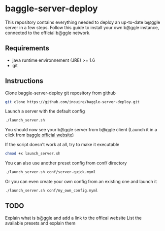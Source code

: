 baggle-server-deploy
====================

This repository contains everything needed to deploy an up-to-date b@ggle server in a few steps.
Follow this guide to install your own b@ggle instance, connected to the official b@ggle network.


## Requirements

* java runtime environnement (JRE) >= 1.6
* git

## Instructions

Clone baggle-server-deploy git repository from github
``` bash
git clone https://github.com/inouire/baggle-server-deploy.git
```

Launch a server with the default config
``` bash
./launch_server.sh
```

You should now see your b@ggle server from b@ggle client
(Launch it in a click from [baggle official website](http://baggle.org))

If the script doesn't work at all, try to make it executable 
``` bash
chmod +x launch_server.sh
```

You can also use another preset config from conf/ directory
``` bash
./launch_server.sh conf/server-quick.myml
```

Or you can even create your own config from an existing one and launch it
``` bash
./launch_server.sh conf/my_own_config.myml
```

## TODO

Explain what is b@ggle and add a link to the offical website
List the available presets and explain them
